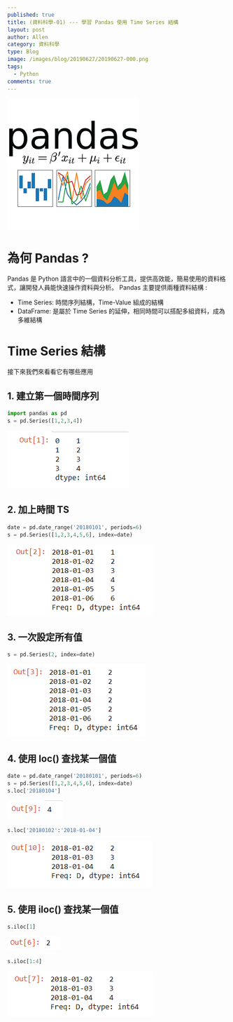 ```yaml
---
published: true
title: (資料科學-01) --- 學習 Pandas 使用 Time Series 結構
layout: post
author: Allen
category: 資料科學
type: Blog
image: /images/blog/20190627/20190627-000.png
tags: 
  - Python
comments: true
---
```


![book](/images/blog/20190627/20190627-000.png)

# 為何 Pandas ?
Pandas 是 Python 語言中的一個資料分析工具，提供高效能，簡易使用的資料格式，讓開發人員能快速操作資料與分析。
Pandas 主要提供兩種資料結構 :
- Time Series: 時間序列結構，Time-Value 組成的結構
- DataFrame: 是屬於 Time Series 的延伸，相同時間可以搭配多組資料，成為多維結構

# Time Series 結構
接下來我們來看看它有哪些應用

## 1. 建立第一個時間序列
```python
import pandas as pd
s = pd.Series([1,2,3,4])
```
![book](/images/blog/20190627/20190627-001.png)

## 2. 加上時間 TS
```python
date = pd.date_range('20180101', periods=6)
s = pd.Series([1,2,3,4,5,6], index=date)
```
![book](/images/blog/20190627/20190627-002.png)

## 3. 一次設定所有值
```python
s = pd.Series(2, index=date)
```
![book](/images/blog/20190627/20190627-003.png)

## 4. 使用 loc() 查找某一個值
```python
date = pd.date_range('20180101', periods=6)
s = pd.Series([1,2,3,4,5,6], index=date)
s.loc['20180104']
```
![book](/images/blog/20190627/20190627-004.png)

```python
s.loc['20180102':'2018-01-04']
```
![book](/images/blog/20190627/20190627-005.png)

## 5. 使用 iloc() 查找某一個值
```python
s.iloc[1]
```
![book](/images/blog/20190627/20190627-006.png)

```python
s.iloc[1:4]
```
![book](/images/blog/20190627/20190627-007.png)